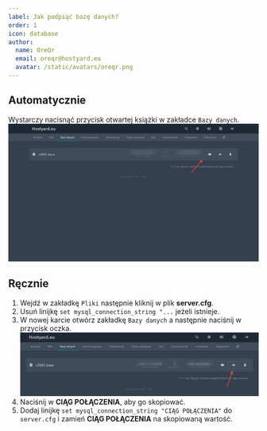 ```yaml
---
label: Jak podpiąć bazę danych?
order: 1
icon: database
author:
  name: OreQr
  email: oreqr@hostyard.eu
  avatar: /static/avatars/oreqr.png
---
```


## Automatycznie
Wystarczy nacisnąć przycisk otwartej książki w zakładce `Bazy danych`.
 ![](/static/fivem/database.png)

## Ręcznie
1. Wejdź w zakładkę `Pliki` następnie kliknij w plik **server.cfg**.
2. Usuń linijkę `set mysql_connection_string "...` jeżeli istnieje.
3. W nowej karcie otwórz zakładkę `Bazy danych` a następnie naciśnij w przycisk oczka.
   ![](/static/fivem/eye.png)
4. Naciśnij w **CIĄG POŁĄCZENIA**, aby go skopiować.
3. Dodaj linijkę `set mysql_connection_string "CIĄG POŁĄCZENIA"` do `server.cfg` i zamień **CIĄG POŁĄCZENIA** na skopiowaną wartość.